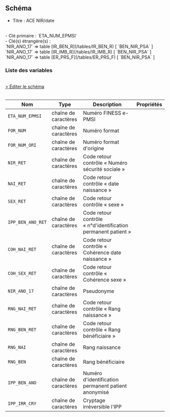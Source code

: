 ## Schéma

- Titre : ACE NIR/date
<br />
- Clé primaire : `ETA_NUM_EPMSI`
<br />
- Clé(s) étrangère(s) : <br />
`NIR_ANO_17` => table [IR_BEN_R](/tables/IR_BEN_R) [ `BEN_NIR_PSA` ]<br />
`NIR_ANO_17` => table [IR_IMB_R](/tables/IR_IMB_R) [ `BEN_NIR_PSA` ]<br />
`NIR_ANO_17` => table [ER_PRS_F](/tables/ER_PRS_F) [ `BEN_NIR_PSA` ]<br />

### Liste des variables
<br />
<div>
    <a href="https://gitlab.com/healthdatahub/schema-snds/edit/master/schemas/PMSI%20RIP/T_RIPaaCSTC.json"  
    arget="_blank" rel="noopener noreferrer">> Éditer le schéma</a>
    <OutboundLink />
</div>
<br />

Nom|Type|Description|Propriétés
-|-|-|-
`ETA_NUM_EPMSI`|chaîne de caractères|Numéro FINESS e-PMSI||
`FOR_NUM`|chaîne de caractères|Numéro format||
`FOR_NUM_ORI`|chaîne de caractères|Numéro format d&#x27;origine||
`NIR_RET`|chaîne de caractères|Code retour contrôle « Numéro sécurité sociale »||
`NAI_RET`|chaîne de caractères|Code retour contrôle « date  naissance »||
`SEX_RET`|chaîne de caractères|Code retour contrôle « sexe »||
`IPP_BEN_ANO_RET`|chaîne de caractères|Code retour contrôle « n°d&#x27;identification permanent patient »||
`COH_NAI_RET`|chaîne de caractères|Code retour contrôle « Cohérence date naissance »||
`COH_SEX_RET`|chaîne de caractères|Code retour contrôle « Cohérence sexe »||
`NIR_ANO_17`|chaîne de caractères|Pseudonyme||
`RNG_NAI_RET`|chaîne de caractères|Code retour contrôle « Rang naissance »||
`RNG_BEN_RET`|chaîne de caractères|Code retour contrôle « Rang bénéficiaire »||
`RNG_NAI`|chaîne de caractères|Rang naissance ||
`RNG_BEN`|chaîne de caractères|Rang bénéficiaire ||
`IPP_BEN_ANO`|chaîne de caractères|Numéro d&#x27;identification permanent patient anonymisé||
`IPP_IRR_CRY`|chaîne de caractères|Cryptage irréversible l&#x27;IPP||

